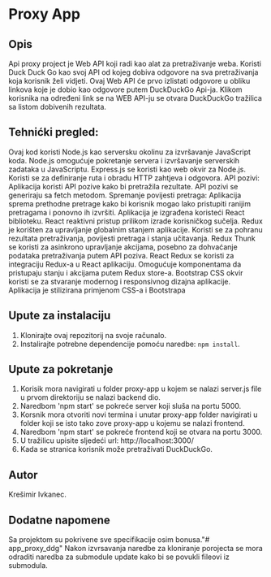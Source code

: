 # Proxy App

## Opis

Api proxy project je Web API koji radi kao alat za pretraživanje weba. Koristi Duck Duck Go kao svoj API od kojeg dobiva odgovore na sva pretraživanja koja korisnik želi vidjeti. Ovaj Web API će prvo izlistati odgovore u obliku linkova koje je dobio kao odgovore putem DuckDuckGo Api-ja. Klikom korisnika na određeni link se na WEB API-ju se otvara DuckDuckGo tražilica sa listom dobivenih rezultata.

## Tehnićki pregled:

Ovaj kod koristi Node.js kao serversku okolinu za izvršavanje JavaScript koda. Node.js omogućuje pokretanje servera i izvršavanje serverskih zadataka u JavaScriptu. 
Express.js se koristi kao web okvir za Node.js. Koristi se za definiranje ruta i obradu HTTP zahtjeva i odgovora.
API pozivi: Aplikacija koristi API pozive kako bi pretražila rezultate. API pozivi se generiraju sa fetch metodom. Spremanje povijesti pretraga: Aplikacija sprema prethodne pretrage kako bi korisnik mogao lako pristupiti ranijim pretragama i ponovno ih izvršiti.
Aplikacija je izgrađena koristeći React biblioteku. React reaktivni pristup prilikom izrade korisničkog sučelja.
Redux je korišten za upravljanje globalnim stanjem aplikacije. Koristi se za pohranu rezultata pretraživanja, povijesti pretraga i stanja učitavanja.
Redux Thunk se koristi za asinkrono upravljanje akcijama, posebno za dohvaćanje podataka pretraživanja putem API poziva.
React Redux se koristi za integraciju Redux-a u React aplikaciju. Omogućuje komponentama da pristupaju stanju i akcijama putem Redux store-a.
Bootstrap CSS okvir koristi se za stvaranje modernog i responsivnog dizajna aplikacije. Aplikacija je stilizirana primjenom CSS-a i Bootstrapa

## Upute za instalaciju

1. Klonirajte ovaj repozitorij na svoje računalo.
2. Instalirajte potrebne dependencije pomoću naredbe: `npm install`.

## Upute za pokretanje

1. Korisik mora navigirati u folder proxy-app u kojem se nalazi server.js file u    prvom direktoriju se nalazi backend dio.
2. Naredbom 'npm start' se pokreće server koji sluša na portu 5000.
3. Korsnik mora otvoriti novi termina i unutar proxy-app folder navigirati u folder koji se isto tako zove proxy-app u kojemu se nalazi frontend.
4. Naredbom 'npm start' se pokreće frontend koji se otvara na portu 3000.
5. U tražilicu upisite sljedeći url: http://localhost:3000/
6. Kada se stranica korisnik može pretraživati DuckDuckGo.

## Autor

Krešimir Ivkanec.

## Dodatne napomene

Sa projektom su pokrivene sve specifikacije osim bonusa."# app_proxy_ddg" 
Nakon izvrsavanja naredbe za kloniranje porojecta se mora odraditi naredba za submodule update kako bi se povukli fileovi iz submodula.
